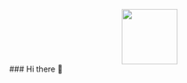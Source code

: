 <div id="header" align="center">
  <img src="https://drive.google.com/thumbnail?id=10IrmASVs980jEgiocbTiPXMoNmTDSKhF" width="100"/>
</div>
### Hi there 👋

<!--
**rohan-deswal/rohan-deswal** is a ✨ _special_ ✨ repository because its `README.md` (this file) appears on your GitHub profile.

Here are some ideas to get you started:

- 🔭 I’m currently working on ...
- 🌱 I’m currently learning ...
- 👯 I’m looking to collaborate on ...
- 🤔 I’m looking for help with ...
- 💬 Ask me about ...
- 📫 How to reach me: ...
- 😄 Pronouns: ...
- ⚡ Fun fact: ...
-->
